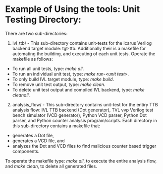 Example of Using the tools:
Unit Testing Directory:
===========================

There are two sub-directories: 

1. ivl_ttb/ - This sub-directory contains unit-tests for the Icarus Verilog backend target module: tgt-ttb. Additionally their is a makefile for automating the building, and executing of each unit tests. Operate the makefile as follows:

  * To run all unit tests, type: *make all*.
  * To run an individual unit test, type: *make run-\<unit test\>*.
  * To only build IVL target module, type: *make build*.
  * To remove unit test output, type: *make clean*.
  * To delete unit test output and compiled IVL backend, type: *make cleanall*.

2. analysis_flow/ - This sub-directory contains unit-test for the entiry TTB analysis flow: IVL TTB backend (Dot generator), TVL vvp Verilog test bench simulator (VCD generator), Python VCD parser, Python Dot parser, and Python counter analysis program/scripts. Each directory in this sub-directory contains a makefile that:
	
  * generates a Dot file,
  * generates a VCD file, and
  * analyzes the Dot and VCD files to find malicious counter based trigger components.

  To operate the makefile type: *make all*, to execute the entire analysis flow, and *make clean*, to delete all generated files.
